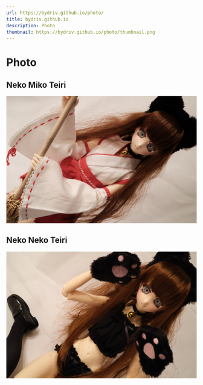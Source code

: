 ```yaml
---
url: https://bydriv.github.io/photo/
title: bydriv.github.io
description: Photo
thumbnail: https://bydriv.github.io/photo/thumbnail.png
---
```


# Photo

## Neko Miko Teiri

![](neko-miko-teiri.png)

## Neko Neko Teiri

![](neko-neko-teiri.png)

